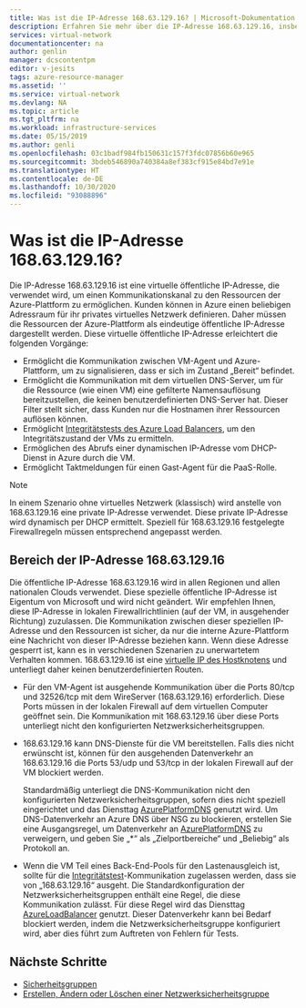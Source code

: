 ```yaml
---
title: Was ist die IP-Adresse 168.63.129.16? | Microsoft-Dokumentation
description: Erfahren Sie mehr über die IP-Adresse 168.63.129.16, insbesondere dass sie verwendet wird, um einen Kommunikationskanal zu den Ressourcen der Azure-Plattform zu ermöglichen.
services: virtual-network
documentationcenter: na
author: genlin
manager: dcscontentpm
editor: v-jesits
tags: azure-resource-manager
ms.assetid: ''
ms.service: virtual-network
ms.devlang: NA
ms.topic: article
ms.tgt_pltfrm: na
ms.workload: infrastructure-services
ms.date: 05/15/2019
ms.author: genli
ms.openlocfilehash: 03c1badf984fb150631c157f3fdc07856b60e965
ms.sourcegitcommit: 3bdeb546890a740384a8ef383cf915e84bd7e91e
ms.translationtype: HT
ms.contentlocale: de-DE
ms.lasthandoff: 10/30/2020
ms.locfileid: "93088896"
---
```

# <a name="what-is-ip-address-1686312916"></a>Was ist die IP-Adresse 168.63.129.16?

Die IP-Adresse 168.63.129.16 ist eine virtuelle öffentliche IP-Adresse, die verwendet wird, um einen Kommunikationskanal zu den Ressourcen der Azure-Plattform zu ermöglichen. Kunden können in Azure einen beliebigen Adressraum für ihr privates virtuelles Netzwerk definieren. Daher müssen die Ressourcen der Azure-Plattform als eindeutige öffentliche IP-Adresse dargestellt werden. Diese virtuelle öffentliche IP-Adresse erleichtert die folgenden Vorgänge:

- Ermöglicht die Kommunikation zwischen VM-Agent und Azure-Plattform, um zu signalisieren, dass er sich im Zustand „Bereit“ befindet.
- Ermöglicht die Kommunikation mit dem virtuellen DNS-Server, um für die Ressource (wie einen VM) eine gefilterte Namensauflösung bereitzustellen, die keinen benutzerdefinierten DNS-Server hat. Dieser Filter stellt sicher, dass Kunden nur die Hostnamen ihrer Ressourcen auflösen können.
- Ermöglicht [Integritätstests des Azure Load Balancers](../load-balancer/load-balancer-custom-probe-overview.md), um den Integritätszustand der VMs zu ermitteln.
- Ermöglichen des Abrufs einer dynamischen IP-Adresse vom DHCP-Dienst in Azure durch die VM.
- Ermöglicht Taktmeldungen für einen Gast-Agent für die PaaS-Rolle.

> [!NOTE]
> In einem Szenario ohne virtuelles Netzwerk (klassisch) wird anstelle von 168.63.129.16 eine private IP-Adresse verwendet. Diese private IP-Adresse wird dynamisch per DHCP ermittelt. Speziell für 168.63.129.16 festgelegte Firewallregeln müssen entsprechend angepasst werden.

## <a name="scope-of-ip-address-1686312916"></a>Bereich der IP-Adresse 168.63.129.16

Die öffentliche IP-Adresse 168.63.129.16 wird in allen Regionen und allen nationalen Clouds verwendet. Diese spezielle öffentliche IP-Adresse ist Eigentum von Microsoft und wird nicht geändert. Wir empfehlen Ihnen, diese IP-Adresse in lokalen Firewallrichtlinien (auf der VM, in ausgehender Richtung) zuzulassen. Die Kommunikation zwischen dieser speziellen IP-Adresse und den Ressourcen ist sicher, da nur die interne Azure-Plattform eine Nachricht von dieser IP-Adresse beziehen kann. Wenn diese Adresse gesperrt ist, kann es in verschiedenen Szenarien zu unerwartetem Verhalten kommen. 168.63.129.16 ist eine [virtuelle IP des Hostknotens](../virtual-network/security-overview.md#azure-platform-considerations) und unterliegt daher keinen benutzerdefinierten Routen.

- Für den VM-Agent ist ausgehende Kommunikation über die Ports 80/tcp und 32526/tcp mit dem WireServer (168.63.129.16) erforderlich. Diese Ports müssen in der lokalen Firewall auf dem virtuellen Computer geöffnet sein. Die Kommunikation mit 168.63.129.16 über diese Ports unterliegt nicht den konfigurierten Netzwerksicherheitsgruppen.

- 168.63.129.16 kann DNS-Dienste für die VM bereitstellen. Falls dies nicht erwünscht ist, können für den ausgehenden Datenverkehr an 168.63.129.16 die Ports 53/udp und 53/tcp in der lokalen Firewall auf der VM blockiert werden.

  Standardmäßig unterliegt die DNS-Kommunikation nicht den konfigurierten Netzwerksicherheitsgruppen, sofern dies nicht speziell eingerichtet und das Diensttag [AzurePlatformDNS](../virtual-network/service-tags-overview.md#available-service-tags) genutzt wird. Um DNS-Datenverkehr an Azure DNS über NSG zu blockieren, erstellen Sie eine Ausgangsregel, um Datenverkehr an [AzurePlatformDNS](../virtual-network/service-tags-overview.md#available-service-tags) zu verweigern, und geben Sie „*“ als „Zielportbereiche“ und „Beliebig“ als Protokoll an.

- Wenn die VM Teil eines Back-End-Pools für den Lastenausgleich ist, sollte für die [Integritätstest](../load-balancer/load-balancer-custom-probe-overview.md)-Kommunikation zugelassen werden, dass sie von „168.63.129.16“ ausgeht. Die Standardkonfiguration der Netzwerksicherheitsgruppen enthält eine Regel, die diese Kommunikation zulässt. Für diese Regel wird das Diensttag [AzureLoadBalancer](../virtual-network/service-tags-overview.md#available-service-tags) genutzt. Dieser Datenverkehr kann bei Bedarf blockiert werden, indem die Netzwerksicherheitsgruppe konfiguriert wird, aber dies führt zum Auftreten von Fehlern für Tests.

## <a name="next-steps"></a>Nächste Schritte

- [Sicherheitsgruppen](security-overview.md)
- [Erstellen, Ändern oder Löschen einer Netzwerksicherheitsgruppe](manage-network-security-group.md)
